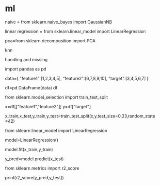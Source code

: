 # ml

naive = from sklearn.naive_bayes import GaussianNB

linear regression = from sklearn.linear_model import LinearRegression

pca=from sklearn.decomposition import PCA

knn

handling and missing



import pandas as pd

data={
    "feature1":[1,2,3,4,5],
    "feature2":[6,7,8,9,10],
    "target":[3,4,5,6,7]
}

df=pd.DataFrame(data)
df


from  sklearn.model_selection import train_test_split

x=df[["feature1","feature2"]]
y=df["target"]

x_train,x_test,y_train,y_test=train_test_split(x,y,test_size=0.33,random_state=42)




from sklearn.linear_model import LinearRegression

model=LinearRegression()

model.fit(x_train,y_train)

y_pred=model.predict(x_test)



from sklearn.metrics import r2_score

print(r2_score(y_pred,y_test))
